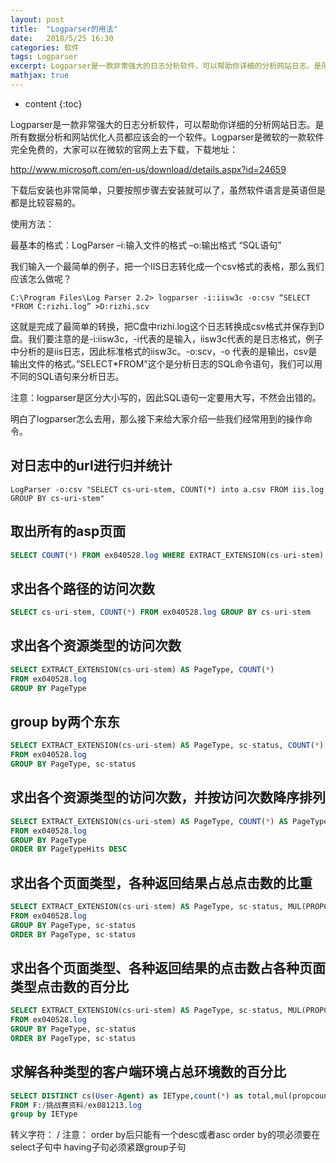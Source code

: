 ```yaml
---
layout: post
title:  "Logparser的用法"
date:   2018/5/25 16:30
categories: 软件
tags: Logparser
excerpt: Logparser是一款非常强大的日志分析软件，可以帮助你详细的分析网站日志。是所有数据分析和网站优化人员都应该会的一个软件。
mathjax: true
---
```


* content
{:toc}


Logparser是一款非常强大的日志分析软件，可以帮助你详细的分析网站日志。是所有数据分析和网站优化人员都应该会的一个软件。Logparser是微软的一款软件完全免费的，大家可以在微软的官网上去下载，下载地址：

http://www.microsoft.com/en-us/download/details.aspx?id=24659

   下载后安装也非常简单，只要按照步骤去安装就可以了，虽然软件语言是英语但是都是比较容易的。

使用方法：


最基本的格式：LogParser –i:输入文件的格式 –o:输出格式 “SQL语句”

我们输入一个最简单的例子，把一个IIS日志转化成一个csv格式的表格，那么我们应该怎么做呢？
```shell
C:\Program Files\Log Parser 2.2> logparser -i:iisw3c -o:csv “SELECT *FROM C:rizhi.log” >D:rizhi.scv
```

   这就是完成了最简单的转换，把C盘中rizhi.log这个日志转换成csv格式并保存到D盘。我们要注意的是-i:iisw3c，-i代表的是输入，iisw3c代表的是日志格式，例子中分析的是iis日志，因此标准格式的iisw3c。-o:scv，-o 代表的是输出，csv是输出文件的格式。”SELECT*FROM”这个是分析日志的SQL命令语句，我们可以用不同的SQL语句来分析日志。

注意：logparser是区分大小写的，因此SQL语句一定要用大写，不然会出错的。

 

明白了logparser怎么去用，那么接下来给大家介绍一些我们经常用到的操作命令。

## 对日志中的url进行归并统计 
```shell
LogParser -o:csv "SELECT cs-uri-stem, COUNT(*) into a.csv FROM iis.log GROUP BY cs-uri-stem" 
```

## 取出所有的asp页面
```sql
SELECT COUNT(*) FROM ex040528.log WHERE EXTRACT_EXTENSION(cs-uri-stem) LIKE 'asp'
```

## 求出各个路径的访问次数
```sql
SELECT cs-uri-stem, COUNT(*) FROM ex040528.log GROUP BY cs-uri-stem
```
## 求出各个资源类型的访问次数
```sql
SELECT EXTRACT_EXTENSION(cs-uri-stem) AS PageType, COUNT(*)
FROM ex040528.log
GROUP BY PageType
```
## group by两个东东
```sql
SELECT EXTRACT_EXTENSION(cs-uri-stem) AS PageType, sc-status, COUNT(*)
FROM ex040528.log
GROUP BY PageType, sc-status
```
## 求出各个资源类型的访问次数，并按访问次数降序排列
```sql
SELECT EXTRACT_EXTENSION(cs-uri-stem) AS PageType, COUNT(*) AS PageTypeHits
FROM ex040528.log
GROUP BY PageType
ORDER BY PageTypeHits DESC
```
## 求出各个页面类型，各种返回结果占总点击数的比重
```sql
SELECT EXTRACT_EXTENSION(cs-uri-stem) AS PageType, sc-status, MUL(PROPCOUNT(*), 100.0) AS Hits
FROM ex040528.log
GROUP BY PageType, sc-status
ORDER BY PageType, sc-status
```
## 求出各个页面类型、各种返回结果的点击数占各种页面类型点击数的百分比
```sql
SELECT EXTRACT_EXTENSION(cs-uri-stem) AS PageType, sc-status, MUL(PROPCOUNT(*) ON (PageType), 100.0) AS Hits
FROM ex040528.log
GROUP BY PageType, sc-status
ORDER BY PageType, sc-status
```
## 求解各种类型的客户端环境占总环境数的百分比
```sql
SELECT DISTINCT cs(User-Agent) as IEType,count(*) as total,mul(propcount(*),100) as [percent(%)]
FROM F:/挑战赛资料/ex081213.log
group by IEType
```
转义字符：
/
注意：
order by后只能有一个desc或者asc
order by的项必须要在select子句中
having子句必须紧跟group子句